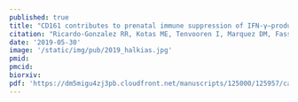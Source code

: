 ```yaml
---
published: true
title: "CD161 contributes to prenatal immune suppression of IFN-γ–producing PLZF+ T cells"
citation: "Ricardo-Gonzalez RR, Kotas ME, Tenvooren I, Marquez DM, Fassett MS, Lee J, Daniel SG, Bittinger K, **Díaz RE**, **Fraser JS**, Ansel KM, Spitzer MH, Liang HE, and Locksley RM. *Submitted - Preprint on Biorxiv*. 2021."
date: '2019-05-30'
image: '/static/img/pub/2019_halkias.jpg'
pmid:
pmcid:
biorxiv:
pdf: 'https://dm5migu4zj3pb.cloudfront.net/manuscripts/125000/125957/cache/125957.3-20190821141049-covered-e0fd13ba177f913fd3156f593ead4cfd.pdf'
---
```

